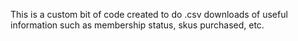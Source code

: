 This is a custom bit of code created to do .csv downloads of useful information such as membership status, skus purchased, etc.
